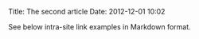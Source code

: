 Title: The second article
Date: 2012-12-01 10:02

See below intra-site link examples in Markdown format.

